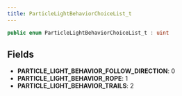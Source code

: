 ```yaml
---
title: ParticleLightBehaviorChoiceList_t
---
```


```csharp
public enum ParticleLightBehaviorChoiceList_t : uint
```

## Fields

- **PARTICLE_LIGHT_BEHAVIOR_FOLLOW_DIRECTION**: 0
- **PARTICLE_LIGHT_BEHAVIOR_ROPE**: 1
- **PARTICLE_LIGHT_BEHAVIOR_TRAILS**: 2

